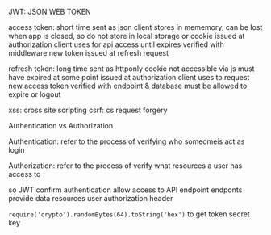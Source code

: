 
JWT: JSON WEB TOKEN

access token:
short time
sent as json 
client stores in mememory, 
can be lost when app is closed, so 
do not store in local storage or cookie
issued at authorization
client uses for api access until expires
verified with middleware
new token issued at refresh request

refresh token:
long time
sent as httponly cookie
not accessible via js
must have expired at some point
issued at authorization
client uses to request new access token
verified with endpoint & database
must be allowed to expire or logout

xss: cross site scripting
csrf: cs request forgery


Authentication vs Authorization

Authentication:
refer to the process of verifying who someomeis
act as login

Authorization:
refer to the process of verify what resources a user has access to


so JWT
confirm authentication
allow access to API endpoint
endponts provide data resources
user authorization header



`require('crypto').randomBytes(64).toString('hex')` to get token secret key
